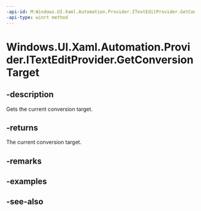```yaml
---
-api-id: M:Windows.UI.Xaml.Automation.Provider.ITextEditProvider.GetConversionTarget
-api-type: winrt method
---
```


<!-- Method syntax
public Windows.UI.Xaml.Automation.Provider.ITextRangeProvider GetConversionTarget()
-->

# Windows.UI.Xaml.Automation.Provider.ITextEditProvider.GetConversionTarget

## -description
Gets the current conversion target.



## -returns
The current conversion target.

## -remarks

## -examples

## -see-also

